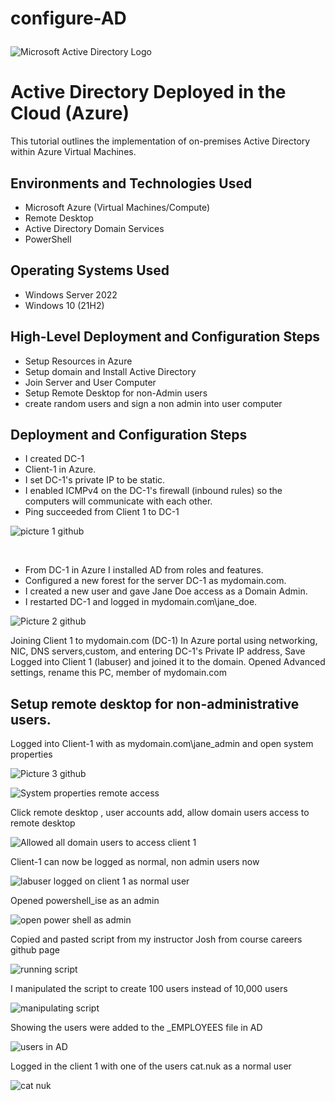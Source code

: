 # configure-AD<p align="center">
<img src="https://i.imgur.com/pU5A58S.png" alt="Microsoft Active Directory Logo"/>
</p>

<h1>Active Directory Deployed in the Cloud (Azure)</h1>
This tutorial outlines the implementation of on-premises Active Directory within Azure Virtual Machines.<br />




<h2>Environments and Technologies Used</h2>

- Microsoft Azure (Virtual Machines/Compute)
- Remote Desktop
- Active Directory Domain Services
- PowerShell

<h2>Operating Systems Used </h2>

- Windows Server 2022
- Windows 10 (21H2)

<h2>High-Level Deployment and Configuration Steps</h2>

- Setup Resources in Azure
- Setup domain and Install Active Directory
- Join Server and User Computer
- Setup Remote Desktop for non-Admin users
- create random users and sign a non admin into user computer



<h2>Deployment and Configuration Steps</h2>

- I created DC-1
- Client-1 in Azure.  
- I set DC-1's private IP to be static.  
- I enabled ICMPv4 on the DC-1's firewall (inbound rules) so the computers will communicate with each other.
- Ping succeeded from Client 1 to DC-1


![picture 1 github](https://github.com/candlelady94/Configure-AD/assets/146590015/2f0100ed-ee53-4b90-ab86-e84ce99e3115)





<p>


  
</p>
<p>
</p>
<br />

<p>
  
- From DC-1 in Azure I installed AD from roles and features.
- Configured a new forest for the server DC-1 as mydomain.com. 
- I created a new user and gave Jane Doe access as a Domain Admin.
- I restarted DC-1 and logged in mydomain.com\jane_doe.
  

![Picture 2 github](https://github.com/candlelady94/Configure-AD/assets/146590015/b347d4f6-2297-4285-b046-7da9f3c2f53a)
 



Joining Client 1 to mydomain.com (DC-1)
In Azure portal using networking, NIC, DNS servers,custom, and entering DC-1's Private IP address, Save 
Logged into Client 1 (labuser) and joined it to the domain. Opened Advanced settings, rename this PC, member of mydomain.com  



 
<h2>
 Setup remote desktop for non-administrative users.
 </h2>
 <p>
 Logged into Client-1 with as mydomain.com\jane_admin and open system properties
   
![Picture 3 github](https://github.com/candlelady94/Configure-AD/assets/146590015/54b031eb-394d-4f60-8105-ee61151b247a)



![System properties remote access](https://github.com/candlelady94/Configure-AD/assets/146590015/a99d152e-310a-4ed4-97d2-7674e01f6953)


   
 </p>
 Click remote desktop , user accounts add, allow domain users access to remote desktop
 
![Allowed all domain users to access client 1](https://github.com/candlelady94/Configure-AD/assets/146590015/57f3877f-a1b5-4166-b4cc-45ad7188990e)

 
 Client-1 can now be logged as normal, non admin users now

 
![labuser logged on client 1 as normal user](https://github.com/candlelady94/Configure-AD/assets/146590015/3ac6ac3f-61a5-4e1e-9c6c-9951bf63df13)





Opened powershell_ise as an admin

![open power shell as admin](https://github.com/candlelady94/Configure-AD/assets/146590015/b6800037-dcdc-46f8-bd6f-b7d895a9920f)


Copied and pasted script from my instructor Josh from course careers github page

![running script](https://github.com/candlelady94/Configure-AD/assets/146590015/3005b9fe-c492-4f6d-ae01-8bf2181c99c7)

I manipulated the script to create 100 users instead of 10,000 users

![manipulating script](https://github.com/candlelady94/Configure-AD/assets/146590015/34776e49-9e79-4fe4-8e34-8bf5718815ba)

Showing the users were added to the _EMPLOYEES file in AD

![users in AD](https://github.com/candlelady94/Configure-AD/assets/146590015/e87da25a-0de8-4e46-8350-240722a787fe)

Logged in the client 1 with one of the users cat.nuk as a normal user

![cat nuk](https://github.com/candlelady94/Configure-AD/assets/146590015/7e145f52-ab6c-4f16-ba64-79891f8edec7)

</p>










